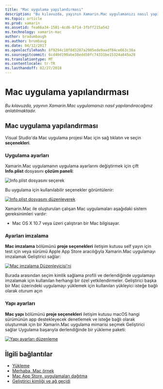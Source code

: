 ```yaml
---
title: "Mac uygulama yapılandırması"
description: "Bu kılavuzda, yayının Xamarin.Mac uygulamanızı nasıl yapılandıracağınız anlatılmaktadır."
ms.topic: article
ms.prod: xamarin
ms.assetid: fea66a34-1581-4cd6-b714-3fbff215a542
ms.technology: xamarin-mac
author: bradumbaugh
ms.author: brumbaug
ms.date: 04/12/2017
ms.openlocfilehash: 8f9294c10f8d3287a2985ede9aadf84ce663c38a
ms.sourcegitcommit: 6cd40d190abe38edd50fc74331be15324a845a28
ms.translationtype: MT
ms.contentlocale: tr-TR
ms.lasthandoff: 02/27/2018
---
```

# <a name="mac-app-configuration"></a>Mac uygulama yapılandırması

_Bu kılavuzda, yayının Xamarin.Mac uygulamanızı nasıl yapılandıracağınız anlatılmaktadır._


## <a name="mac-app-configuration"></a>Mac uygulama yapılandırması

Visual Studio'da Mac uygulama projesi Mac için sağ tıklatın ve seçin **seçenekleri**.


### <a name="application-settings"></a>Uygulama ayarları

Xamarin.Mac uygulamanın uygulama ayarlarını değiştirmek için çift **Info.plist** dosyasını **çözüm paneli**:

![Info.plist dosyasını seçerek](app-configuration-images/config04.png "Info.plist dosyasını seçme")

Bu uygulama için kullanılabilir seçenekler görüntülenir:

 [![Info.plist dosyasını düzenleyerek](app-configuration-images/config01.png "Info.plist dosyasını düzenleme")](app-configuration-images/config01-large.png)

Xamarin.Mac ile oluşturulan çalışan Mac uygulamaları aşağıdaki sistem gereksinimleri vardır:

- Mac OS X 10.7 veya üzeri çalıştıran bir Mac bilgisayar.


### <a name="signing-settings"></a>Ayarları imzalama

**Mac imzalama** bölümünü **proje seçenekleri** iletişim kutusu self yayın için test için veya sürümü Apple App Store aracılığıyla Xamarin.Mac uygulamayı imzalamak Geliştirici sağlar:

[![Mac imzalama Düzenleyicisi'ni](app-configuration-images/config02.png "Mac imzalama penceresi")](app-configuration-images/config02-large.png)

Burada arasından seçim kimlik sağlama profili ve derlendiğinde uygulamayı imzalamak için kullanılan herhangi bir özel yetkilendirmeler. Geliştirici başka bir Mac üzerindeki uygulamayı yüklemek için kullanılan yükleyici isteğe bağlı olarak oturum açın


### <a name="build-settings"></a>Yapı ayarları

**Mac yapı** bölümünü **proje seçenekleri** iletişim kutusu macOS hangi sürümünün app destekleyecek denetlemek ve isteğe bağlı olarak oluşturmak için bir Xamarin.Mac uygulama mimarisi seçmek Geliştirici sağlar Uygulama başarıyla derlendiğinde bir yükleme paketi:

 [![Yapı ayarları düzenleme](app-configuration-images/config03.png "derleme ayarlarını düzenleme")](app-configuration-images/config03-large.png)


## <a name="related-links"></a>İlgili bağlantılar

- [Yükleme](/visualstudio/mac/installation/)
- [Merhaba, Mac örnek](~/mac/get-started/hello-mac.md)
- [Mac App Store, uygulamaları dağıtma](https://developer.apple.com/devcenter/mac/checklist/)
- [Geliştirici kimliği ve ağ geçidi](https://developer.apple.com/resources/developer-id/)
